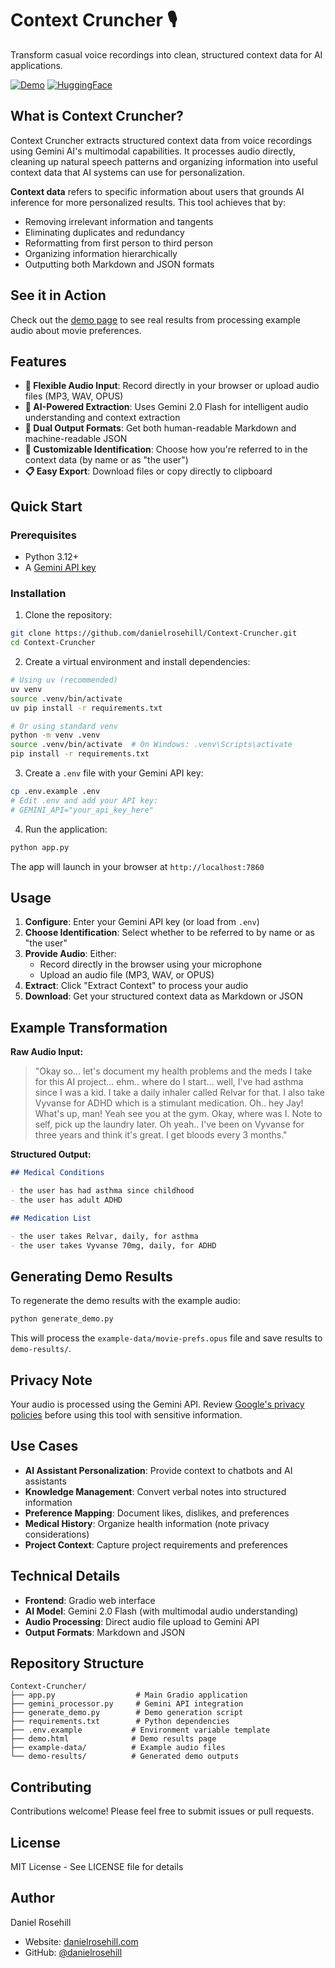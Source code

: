 # Context Cruncher 🎙️

Transform casual voice recordings into clean, structured context data for AI applications.

[![Demo](https://img.shields.io/badge/Demo-Live-brightgreen)](demo.html)
[![HuggingFace](https://img.shields.io/badge/🤗-Space-yellow)](https://huggingface.co/spaces/danielrosehill/Context-Cruncher)

## What is Context Cruncher?

Context Cruncher extracts structured context data from voice recordings using Gemini AI's multimodal capabilities. It processes audio directly, cleaning up natural speech patterns and organizing information into useful context data that AI systems can use for personalization.

**Context data** refers to specific information about users that grounds AI inference for more personalized results. This tool achieves that by:

- Removing irrelevant information and tangents
- Eliminating duplicates and redundancy
- Reformatting from first person to third person
- Organizing information hierarchically
- Outputting both Markdown and JSON formats

## See it in Action

Check out the [demo page](demo.html) to see real results from processing example audio about movie preferences.

## Features

- **🎤 Flexible Audio Input**: Record directly in your browser or upload audio files (MP3, WAV, OPUS)
- **🤖 AI-Powered Extraction**: Uses Gemini 2.0 Flash for intelligent audio understanding and context extraction
- **📝 Dual Output Formats**: Get both human-readable Markdown and machine-readable JSON
- **👤 Customizable Identification**: Choose how you're referred to in the context data (by name or as "the user")
- **📋 Easy Export**: Download files or copy directly to clipboard

## Quick Start

### Prerequisites

- Python 3.12+
- A [Gemini API key](https://ai.google.dev/)

### Installation

1. Clone the repository:
```bash
git clone https://github.com/danielrosehill/Context-Cruncher.git
cd Context-Cruncher
```

2. Create a virtual environment and install dependencies:
```bash
# Using uv (recommended)
uv venv
source .venv/bin/activate
uv pip install -r requirements.txt

# Or using standard venv
python -m venv .venv
source .venv/bin/activate  # On Windows: .venv\Scripts\activate
pip install -r requirements.txt
```

3. Create a `.env` file with your Gemini API key:
```bash
cp .env.example .env
# Edit .env and add your API key:
# GEMINI_API="your_api_key_here"
```

4. Run the application:
```bash
python app.py
```

The app will launch in your browser at `http://localhost:7860`

## Usage

1. **Configure**: Enter your Gemini API key (or load from `.env`)
2. **Choose Identification**: Select whether to be referred to by name or as "the user"
3. **Provide Audio**: Either:
   - Record directly in the browser using your microphone
   - Upload an audio file (MP3, WAV, or OPUS)
4. **Extract**: Click "Extract Context" to process your audio
5. **Download**: Get your structured context data as Markdown or JSON

## Example Transformation

**Raw Audio Input:**
> "Okay so... let's document my health problems and the meds I take for this AI project... ehm.. where do I start... well, I've had asthma since I was a kid. I take a daily inhaler called Relvar for that. I also take Vyvanse for ADHD which is a stimulant medication. Oh.. hey Jay! What's up, man! Yeah see you at the gym. Okay, where was I. Note to self, pick up the laundry later. Oh yeah.. I've been on Vyvanse for three years and think it's great. I get bloods every 3 months."

**Structured Output:**
```markdown
## Medical Conditions

- the user has had asthma since childhood
- the user has adult ADHD

## Medication List

- the user takes Relvar, daily, for asthma
- the user takes Vyvanse 70mg, daily, for ADHD
```

## Generating Demo Results

To regenerate the demo results with the example audio:

```bash
python generate_demo.py
```

This will process the `example-data/movie-prefs.opus` file and save results to `demo-results/`.

## Privacy Note

Your audio is processed using the Gemini API. Review [Google's privacy policies](https://policies.google.com/) before using this tool with sensitive information.

## Use Cases

- **AI Assistant Personalization**: Provide context to chatbots and AI assistants
- **Knowledge Management**: Convert verbal notes into structured information
- **Preference Mapping**: Document likes, dislikes, and preferences
- **Medical History**: Organize health information (note privacy considerations)
- **Project Context**: Capture project requirements and preferences

## Technical Details

- **Frontend**: Gradio web interface
- **AI Model**: Gemini 2.0 Flash (with multimodal audio understanding)
- **Audio Processing**: Direct audio file upload to Gemini API
- **Output Formats**: Markdown and JSON

## Repository Structure

```
Context-Cruncher/
├── app.py                  # Main Gradio application
├── gemini_processor.py     # Gemini API integration
├── generate_demo.py        # Demo generation script
├── requirements.txt        # Python dependencies
├── .env.example           # Environment variable template
├── demo.html              # Demo results page
├── example-data/          # Example audio files
└── demo-results/          # Generated demo outputs
```

## Contributing

Contributions welcome! Please feel free to submit issues or pull requests.

## License

MIT License - See LICENSE file for details

## Author

Daniel Rosehill
- Website: [danielrosehill.com](https://danielrosehill.com)
- GitHub: [@danielrosehill](https://github.com/danielrosehill)
